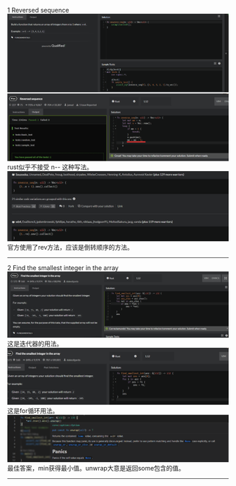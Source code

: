 1 Reversed sequence
![](images/2021-07-13-15-33-46.png)
![](images/2021-07-13-15-50-17.png)
rust似乎不接受 n-- 这种写法。
![](images/2021-07-13-15-51-36.png)
官方使用了rev方法，应该是倒转顺序的方法。
***
2 Find the smallest integer in the array
![](images/2021-07-13-16-08-31.png)
这是迭代器的用法。
![](images/2021-07-13-16-18-01.png)
这是for循环用法。
![](images/2021-07-13-16-22-40.png)
最佳答案，min获得最小值。unwrap大意是返回some包含的值。
***
